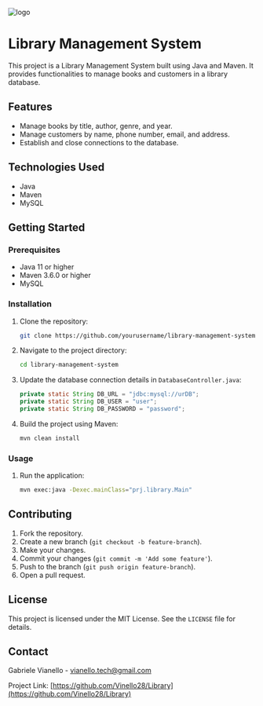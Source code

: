 ![logo](https://github.com/user-attachments/assets/dfce9c5e-e89b-410f-b1e1-e0b39bfacc42)

# Library Management System

This project is a Library Management System built using Java and Maven. It provides functionalities to manage books and customers in a library database.

## Features

- Manage books by title, author, genre, and year.
- Manage customers by name, phone number, email, and address.
- Establish and close connections to the database.

## Technologies Used

- Java
- Maven
- MySQL

## Getting Started

### Prerequisites

- Java 11 or higher
- Maven 3.6.0 or higher
- MySQL

### Installation

1. Clone the repository:
   ```sh
   git clone https://github.com/yourusername/library-management-system.git
   ```
2. Navigate to the project directory:
   ```sh
   cd library-management-system
   ```
3. Update the database connection details in `DatabaseController.java`:
   ```java
   private static String DB_URL = "jdbc:mysql://urDB";
   private static String DB_USER = "user";
   private static String DB_PASSWORD = "password";
   ```
4. Build the project using Maven:
   ```sh
   mvn clean install
   ```

### Usage

1. Run the application:
   ```sh
   mvn exec:java -Dexec.mainClass="prj.library.Main"
   ```

## Contributing

1. Fork the repository.
2. Create a new branch (`git checkout -b feature-branch`).
3. Make your changes.
4. Commit your changes (`git commit -m 'Add some feature'`).
5. Push to the branch (`git push origin feature-branch`).
6. Open a pull request.

## License

This project is licensed under the MIT License. See the `LICENSE` file for details.

## Contact

Gabriele Vianello - [vianello.tech@gmail.com](mailto:vianello.tech@gmail.com)

Project Link: [https://github.com/Vinello28/Library](https://github.com/Vinello28/Library)
